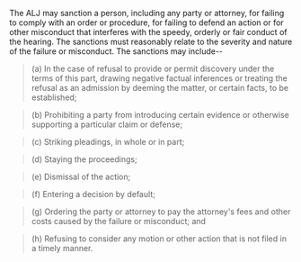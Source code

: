 The ALJ may sanction a person, including any party or attorney, for failing to comply with an order or procedure, for failing to defend an action or for other misconduct that interferes with the speedy, orderly or fair conduct of the hearing. The sanctions must reasonably relate to the severity and nature of the failure or misconduct. The sanctions may include--

> (a) In the case of refusal to provide or permit discovery under the terms of this part, drawing negative factual inferences or treating the refusal as an admission by deeming the matter, or certain facts, to be established;

> (b) Prohibiting a party from introducing certain evidence or otherwise supporting a particular claim or defense;

> &#40;c) Striking pleadings, in whole or in part;
 
> (d) Staying the proceedings;

> (e) Dismissal of the action;

> (f) Entering a decision by default;

> (g) Ordering the party or attorney to pay the attorney's fees and other costs caused by the failure or misconduct; and

> (h) Refusing to consider any motion or other action that is not filed in a timely manner.
